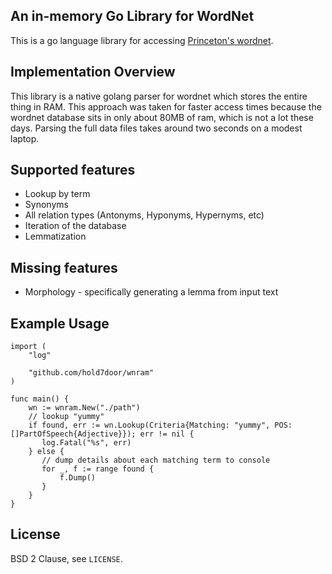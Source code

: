 ## An in-memory Go Library for WordNet

This is a go language library for accessing [Princeton's wordnet][].

## Implementation Overview

This library is a native golang parser for wordnet which stores the
entire thing in RAM. This approach was taken for faster access times
because the wordnet database sits in only about 80MB of ram, which is
not a lot these days. Parsing the full data files takes around two
seconds on a modest laptop.

[princeton's wordnet]: http://wordnet.princeton.edu

## Supported features

- Lookup by term
- Synonyms
- All relation types (Antonyms, Hyponyms, Hypernyms, etc)
- Iteration of the database
- Lemmatization

## Missing features

- Morphology - specifically generating a lemma from input text

## Example Usage

```golang
import (
    "log"

    "github.com/hold7door/wnram"
)

func main() {
    wn := wnram.New("./path")
    // lookup "yummy"
    if found, err := wn.Lookup(Criteria{Matching: "yummy", POS: []PartOfSpeech{Adjective}}); err != nil {
       log.Fatal("%s", err)
    } else {
       // dump details about each matching term to console
       for _, f := range found {
           f.Dump()
       }
	}
}
```

## License

BSD 2 Clause, see `LICENSE`.
